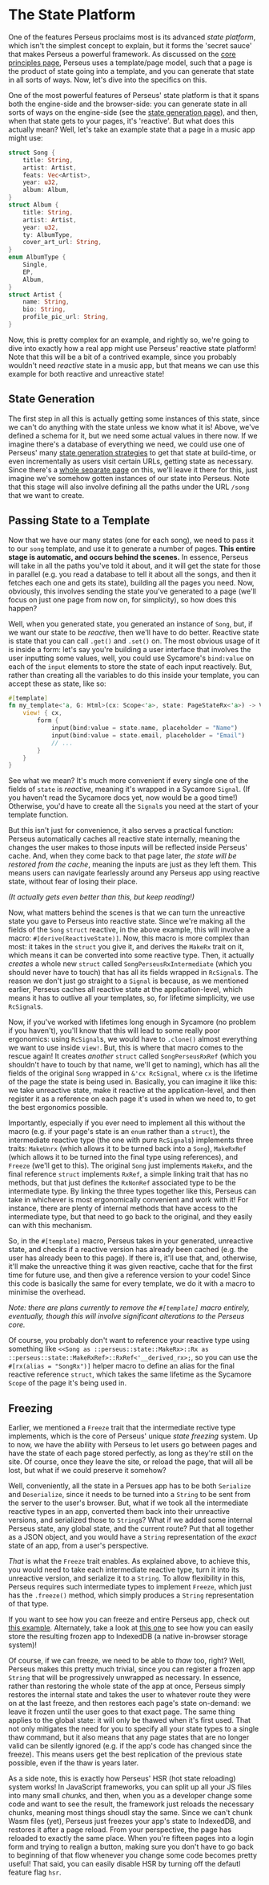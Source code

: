 # The State Platform

One of the features Perseus proclaims most is its advanced *state platform*, which isn't the simplest concept to explain, but it forms the 'secret sauce' that makes Perseus a powerful framework. As discussed on the [core principles page](:core-principles), Perseus uses a template/page model, such that a page is the product of state going into a template, and you can generate that state in all sorts of ways. Now, let's dive into the specifics on this.

One of the most powerful features of Perseus' state platform is that it spans both the engine-side and the browser-side: you can generate state in all sorts of ways on the engine-side (see the [state generation page](:reference/state-generation)), and then, when that state gets to your pages, it's 'reactive'. But what does this actually mean? Well, let's take an example state that a page in a music app might use:

```rust
struct Song {
    title: String,
    artist: Artist,
    feats: Vec<Artist>,
    year: u32,
    album: Album,
}
struct Album {
    title: String,
    artist: Artist,
    year: u32,
    ty: AlbumType,
    cover_art_url: String,
}
enum AlbumType {
    Single,
    EP,
    Album,
}
struct Artist {
    name: String,
    bio: String,
    profile_pic_url: String,
}
```

Now, this is pretty complex for an example, and rightly so, we're going to dive into exactly how a real app might use Perseus' reactive state platform! Note that this will be a bit of a contrived example, since you probably wouldn't need *reactive* state in a music app, but that means we can use this example for both reactive and unreactive state!

## State Generation

The first step in all this is actually getting some instances of this state, since we can't do anything with the state unless we know what it is! Above, we've defined a schema for it, but we need some actual values in there now. If we imagine there's a database of everything we need, we could use one of Perseus' many [state generation strategies](:reference/state-generation) to get that state at build-time, or even incrementally as users visit certain URLs, getting state as necessary. Since there's a [whole separate page](:reference/state-generation) on this, we'll leave it there for this, just imagine we've somehow gotten instances of our state into Perseus. Note that this stage will also involve defining all the paths under the URL `/song` that we want to create.

## Passing State to a Template

Now that we have our many states (one for each song), we need to pass it to our `song` template, and use it to generate a number of pages. **This entire stage is automatic, and occurs behind the scenes.** In essence, Perseus will take in all the paths you've told it about, and it will get the state for those in parallel (e.g. you read a database to tell it about all the songs, and then it fetches each one and gets its state), building all the pages you need. Now, obviously, this involves sending the state you've generated to a page (we'll focus on just one page from now on, for simplicity), so how does this happen?

Well, when you generated state, you generated an instance of `Song`, but, if we want our state to be *reactive*, then we'll have to do better. Reactive state is state that you can call `.get()` and `.set()` on. The most obvious usage of it is inside a form: let's say you're building a user interface that involves the user inputting some values, well, you could use Sycamore's `bind:value` on each of the `input` elements to store the state of each input reactively. But, rather than creating all the variables to do this inside your template, you can accept these as state, like so:

```rust
#[template]
fn my_template<'a, G: Html>(cx: Scope<'a>, state: PageStateRx<'a>) -> View<G> {
    view! { cx,
        form {
            input(bind:value = state.name, placeholder = "Name")
            input(bind:value = state.email, placeholder = "Email")
            // ...
        }
    }
}
```

See what we mean? It's much more convenient if every single one of the fields of `state` is *reactive*, meaning it's wrapped in a Sycamore `Signal`. (If you haven't read the Sycamore docs yet, now would be a good time!) Otherwise, you'd have to create all the `Signal`s you need at the start of your template function.

But this isn't just for convenience, it also serves a practical function: Perseus automatically caches all reactive state internally, meaning the changes the user makes to those inputs will be reflected inside Perseus' cache. And, when they come back to that page later, *the state will be restored from the cache*, meaning the inputs are just as they left them. This means users can navigate fearlessly around any Perseus app using reactive state, without fear of losing their place.

*(It actually gets even better than this, but keep reading!)*

Now, what matters behind the scenes is that we can turn the unreactive state you gave to Perseus into reactive state. Since we're making all the fields of the `Song` `struct` reactive, in the above example, this will involve a macro: `#[derive(ReactiveState)]`. Now, this macro is more complex than most: it takes in the `struct` you give it, and derives the `MakeRx` trait on it, which means it can be converted into some reactive type. Then, it actually *creates* a whole new `struct` called `SongPerseusRxIntermediate` (which you should never have to touch) that has all its fields wrapped in `RcSignal`s. The reason we don't just go straight to a `Signal` is because, as we mentioned earlier, Perseus caches all reactive state at the application-level, which means it has to outlive all your templates, so, for lifetime simplicity, we use `RcSignal`s.

Now, if you've worked with lifetimes long enough in Sycamore (no problem if you haven't), you'll know that this will lead to some really poor ergonomics: using `RcSignal`s, we would have to `.clone()` almost everything we want to use inside `view!`. But, this is where that macro comes to the rescue again! It creates *another* `struct` called `SongPerseusRxRef` (which you shouldn't have to touch by that name, we'll get to naming), which has all the fields of the original `Song` wrapped in `&'cx RcSignal`, where `cx` is the lifetime of the page the state is being used in. Basically, you can imagine it like this: we take unreactive state, make it reactive at the application-level, and then register it as a reference on each page it's used in when we need to, to get the best ergonomics possible.

Importantly, especially if you ever need to implement all this without the macro (e.g. if your page's state is an `enum` rather than a `struct`), the intermediate reactive type (the one with pure `RcSignal`s) implements three traits: `MakeUnrx` (which allows it to be turned back into a `Song`), `MakeRxRef` (which allows it to be turned into the final type using references), and `Freeze` (we'll get to this). The original `Song` just implements `MakeRx`, and the final reference `struct` implements `RxRef`, a simple linking trait that has no methods, but that just defines the `RxNonRef` associated type to be the intermediate type. By linking the three types together like this, Perseus can take in whichever is most ergonomically convenient and work with it! For instance, there are plenty of internal methods that have access to the intermediate type, but that need to go back to the original, and they easily can with this mechanism.

So, in the `#[template]` macro, Perseus takes in your generated, unreactive state, and checks if a reactive version has already been cached (e.g. the user has already been to this page). If there is, it'll use that, and, otherwise, it'll make the unreactive thing it was given reactive, cache that for the first time for future use, and then give a reference version to your code! Since this code is basically the same for every template, we do it with a macro to minimise the overhead.

*Note: there are plans currently to remove the `#[template]` macro entirely, eventually, though this will involve significant alterations to the Perseus core.*

Of course, you probably don't want to reference your reactive type using something like `<<Song as ::perseus::state::MakeRx>::Rx as ::perseus::state::MakeRxRef>::RxRef<'__derived_rx>;`, so you can use the `#[rx(alias = "SongRx")]` helper macro to define an alias for the final reactive reference `struct`, which takes the same lifetime as the Sycamore `Scope` of the page it's being used in.

## Freezing

Earlier, we mentioned a `Freeze` trait that the intermediate rective type implements, which is the core of Perseus' unique *state freezing* system. Up to now, we have the ability with Perseus to let users go between pages and have the state of each page stored perfectly, as long as they're still on the site. Of course, once they leave the site, or reload the page, that will all be lost, but what if we could preserve it somehow?

Well, conveniently, all the state in a Persues app has to be both `Serialize` and `Deserialize`, since it needs to be turned into a `String` to be sent from the server to the user's browser. But, what if we took all the intermediate reactive types in an app, converted them back into their unreactive versions, and serialized those to `String`s? What if we added some internal Perseus state, any global state, and the current route? Put that all together as a JSON object, and you would have a `String` representation of the *exact* state of an app, from a user's perspective.

*That* is what the `Freeze` trait enables. As explained above, to achieve this, you would need to take each intermediate reactive type, turn it into its unreactive version, and serialize it to a `String`. To allow flexibility in this, Perseus requires such intermediate types to implement `Freeze`, which just has the `.freeze()` method, which simply produces a `String` representation of that type.

If you want to see how you can freeze and entire Perseus app, check out [this example](https://github.com/framesurge/perseus/tree/main/examples/core/freezing_and_thawing). Alternately, take a look at [this one](https://github.com/framesurge/perseus/tree/main/examples/core/idb_freezing) to see how you can easily store the resulting frozen app to IndexedDB (a native in-browser storage system)!

Of course, if we can freeze, we need to be able to *thaw* too, right? Well, Perseus makes this pretty much trivial, since you can register a frozen app `String` that will be progressively unwrapped as necessary. In essence, rather than restoring the whole state of the app at once, Perseus simply restores the internal state and takes the user to whatever route they were on at the last freeze, and then restores each page's state on-demand: we leave it frozen until the user goes to that exact page. The same thing applies to the global state: it will only be thawed when it's first used. That not only mitigates the need for you to specify all your state types to a single thaw command, but it also means that any page states that are no longer valid can be silently ignored (e.g. if the app's code has changed since the freeze). This means users get the best replication of the previous state possible, even if the thaw is years later.

As a side note, this is exactly how Perseus' HSR (hot state reloading) system works! In JavaScript frameworks, you can split up all your JS files into many small *chunks*, and then, when you as a developer change some code and want to see the result, the framework just reloads the necessary chunks, meaning most things shoudl stay the same. Since we can't chunk Wasm files (yet), Perseus just freezes your app's state to IndexedDB, and restores it after a page reload. From your perspective, the page has reloaded to exactly the same place. When you're fifteen pages into a login form and trying to realign a button, making sure you don't have to go back to beginning of that flow whenever you change some code becomes pretty useful! That said, you can easily disable HSR by turning off the defautl feature flag `hsr`.
